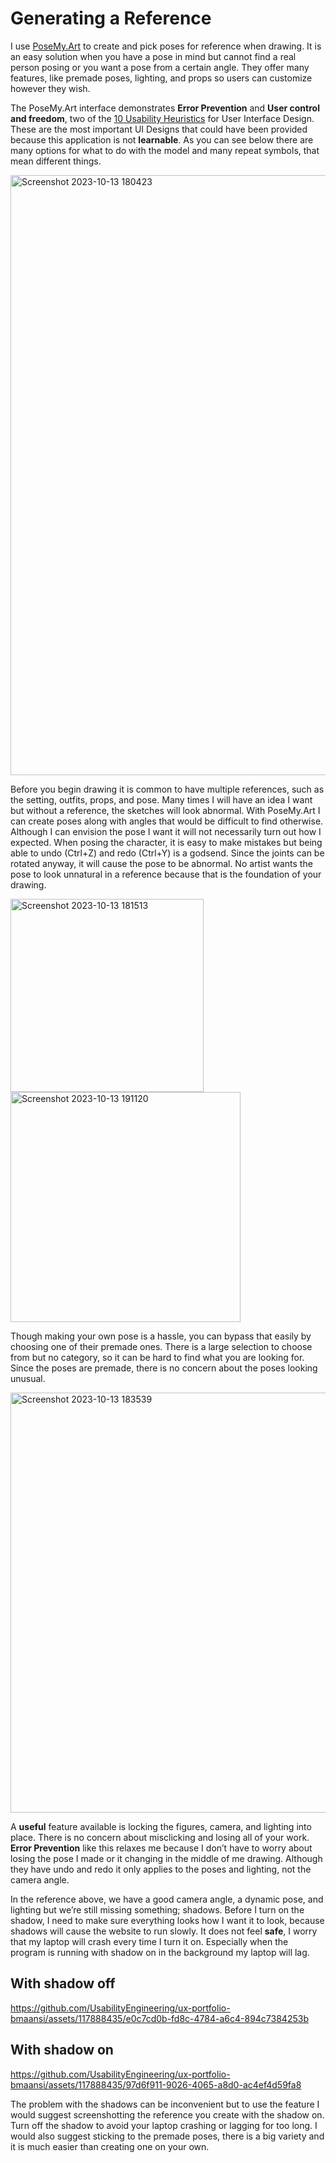 # Generating a Reference

I use [PoseMy.Art](https://app.posemy.art/) to create and pick poses for reference when drawing. It is an easy solution when you have a pose in mind but cannot find a real person posing or you want a pose from a certain angle. They offer many features, like premade poses, lighting, and props so users can customize however they wish. 

The PoseMy.Art interface demonstrates **Error Prevention** and **User control and freedom**, two of the [10 Usability Heuristics](https://www.nngroup.com/articles/ten-usability-heuristics/) for User Interface Design. These are the most important UI Designs that could have been provided because this application is not **learnable**. As you can see below there are many options for what to do with the model and many repeat symbols, that mean different things. 

<img width="960" alt="Screenshot 2023-10-13 180423" src="https://github.com/UsabilityEngineering/ux-portfolio-bmaansi/assets/117888435/57fbf568-89c1-4d09-8efa-a7d44aa86880">

Before you begin drawing it is common to have multiple references, such as the setting, outfits, props, and pose. Many times I will have an idea I want but without a reference, the sketches will look abnormal. With PoseMy.Art I can create poses along with angles that would be difficult to find otherwise. Although I can envision the pose I want it will not necessarily turn out how I expected. When posing the character, it is easy to make mistakes but being able to undo (Ctrl+Z) and redo (Ctrl+Y) is a godsend. Since the joints can be rotated anyway, it will cause the pose to be abnormal. No artist wants the pose to look unnatural in a reference because that is the foundation of your drawing.

<img width="309" alt="Screenshot 2023-10-13 181513" src="https://github.com/UsabilityEngineering/ux-portfolio-bmaansi/assets/117888435/b480e467-998d-499d-9db5-ae73401654ed">

<img width="368" alt="Screenshot 2023-10-13 191120" src="https://github.com/UsabilityEngineering/ux-portfolio-bmaansi/assets/117888435/a4b062fa-f4a7-4388-bd9d-aa572250fb6b">


Though making your own pose is a hassle, you can bypass that easily by choosing one of their premade ones. There is a large selection to choose from but no category, so it can be hard to find what you are looking for. Since the poses are premade, there is no concern about the poses looking unusual. 

<img width="672" alt="Screenshot 2023-10-13 183539" src="https://github.com/UsabilityEngineering/ux-portfolio-bmaansi/assets/117888435/5b72b224-ba45-49a3-8fef-23f0df903148">


A **useful** feature available is locking the figures, camera, and lighting into place. There is no concern about misclicking and losing all of your work. **Error Prevention** like this relaxes me because I don’t have to worry about losing the pose I made or it changing in the middle of me drawing. Although they have undo and redo it only applies to the poses and lighting, not the camera angle. 

In the reference above, we have a good camera angle, a dynamic pose, and lighting but we’re still missing something; shadows. Before I turn on the shadow, I need to make sure everything looks how I want it to look, because shadows will cause the website to run slowly. It does not feel **safe**, I worry that my laptop will crash every time I turn it on. Especially when the program is running with shadow on in the background my laptop will lag. 

## With shadow off 
https://github.com/UsabilityEngineering/ux-portfolio-bmaansi/assets/117888435/e0c7cd0b-fd8c-4784-a6c4-894c7384253b

## With shadow on
https://github.com/UsabilityEngineering/ux-portfolio-bmaansi/assets/117888435/97d6f911-9026-4065-a8d0-ac4ef4d59fa8

The problem with the shadows can be inconvenient but to use the feature I would suggest screenshotting the reference you create with the shadow on. Turn off the shadow to avoid your laptop crashing or lagging for too long. I would also suggest sticking to the premade poses, there is a big variety and it is much easier than creating one on your own.
